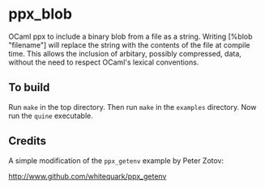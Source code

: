 ppx_blob
========

OCaml ppx to include a binary blob from a file as a string. Writing [%blob
"filename"] will replace the string with the contents of the file at
compile time. This allows the inclusion of arbitary, possibly compressed, data,
without the need to respect OCaml's lexical conventions.

To build
--------

Run `make` in the top directory. Then run `make` in the `examples` directory.
Now run the `quine` executable.

Credits
-------

A simple modification of the `ppx_getenv` example by Peter Zotov:

http://www.github.com/whitequark/ppx_getenv

